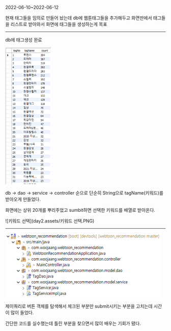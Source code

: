 2022-06-10~2022-06-12

현재 태그들을 임의로 만들어 놨는데 db에 웹툰태그들을 추가해두고 화면딴에서 태그들을 리스트로 받아와서 화면에 태그들을 생성하는게 목표

-----------------------------------------

db에 태그생성 완료

<img src="day2.assets/태그테이블.PNG" alt="태그테이블" style="zoom:75%;" />



db -> dao -> service -> controller 순으로 단순히 String으로 tagName(키워드)를 받아오게 만들었다.

화면에는 상위 20개를 뿌리주었고 sumbit하면 선택한 키워드를 배열로 받아온다.

![키워드 선택](day2.assets/키워드 선택.PNG)

---------



![부트](day2.assets/부트.PNG)

제이쿼리로 버튼 객체를 탐색해서 체크된 부분만 submit시키는 부분을 고치는데 시간이 많이 들었다.

간단한 코드를 실수했는데 틀린 부분을 찾으면서 많이 배우는 기회가 됐다.
